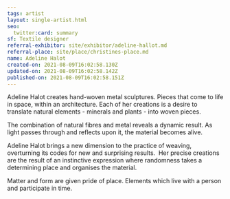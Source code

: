 ```yaml
---
tags: artist
layout: single-artist.html
seo:
  twitter:card: summary
sf: Textile designer
referral-exhibitor: site/exhibitor/adeline-hallot.md
referral-place: site/place/christines-place.md
name: Adeline Halot
created-on: 2021-08-09T16:02:58.130Z
updated-on: 2021-08-09T16:02:58.142Z
published-on: 2021-08-09T16:02:58.151Z
---
```

<!--StartFragment-->

Adeline Halot creates hand-woven metal sculptures. Pieces that come to life in space, within an architecture. Each of her creations is a desire to translate natural elements - minerals and plants - into woven pieces. 

The combination of natural fibres and metal reveals a dynamic result. As light passes through and reflects upon it, the material becomes alive. 

Adeline Halot brings a new dimension to the practice of weaving, overturning its codes for new and surprising results.  Her precise creations are the result of an instinctive expression where randomness takes a determining place and organises the material. 

Matter and form are given pride of place. Elements which live with a person and participate in time.



<!--EndFragment-->